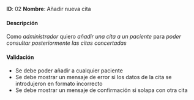 **ID**: 02
**Nombre**: Añadir nueva cita

#### Descripción

Como *administrador* quiero *añadir una cita a un paciente* para *poder consultar posteriormente las citas concertadas*

#### Validación

* Se debe poder añadir a cualquier paciente
* Se debe mostrar un mensaje de error si los datos de la cita se introdujeron en formato incorrecto
* Se debe mostrar un mensaje de confirmación si solapa con otra cita
